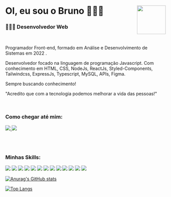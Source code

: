 # OI, eu sou o Bruno 🙇🏻‍♂️ <img align="right" width="90" src="https://media3.giphy.com/media/bGgsc5mWoryfgKBx1u/200w.webp?cid=ecf05e47bdhks6khthuzss4v251ln9dyijfkqgvqp6cp7q4y&rid=200w.webp&ct=g">

### 🧑🏻‍💻 Desenvolvedor Web

<br>

Programador Front-end, formado em Análise e Desenvolvimento de Sistemas em 2022 .

Desenvolvedor focado na linguagem de programação Javascript. Com conhecimento em HTML, CSS, NodeJs, ReactJs, Styled-Components, Tailwindcss, ExpressJs, Typescript, MySQL, APIs, Figma.

Sempre buscando conhecimento!
 
"Acredito que com a tecnologia podemos melhorar a vida das pessoas!"

</br>

### Como chegar até mim:

<a href="https://www.linkedin.com/in/bruno-goncalves-ferreira" target="_blank">
  <img src="https://img.shields.io/badge/-linkedin-0A66C2?style=for-the-badge&logo=linkedin" />
</a>
<a href="mailto:brunogoncalvesferreira@outlook.com" target="_blank">
  <img src="https://img.shields.io/badge/Microsoft_Outlook-0078D4?style=for-the-badge&logo=microsoft-outlook&logoColor=white" />
</a>

</br></br>

### Minhas Skills:

![](https://img.shields.io/badge/JavaScript-F7DF1E?style=for-the-badge&logo=javascript&logoColor=black)
![](https://img.shields.io/badge/Node.js-43853D?style=for-the-badge&logo=node.js&logoColor=white)
![](https://img.shields.io/badge/HTML5-E34F26?style=for-the-badge&logo=html5&logoColor=white)
![](https://img.shields.io/badge/CSS3-1572B6?style=for-the-badge&logo=css3&logoColor=white)
![](https://img.shields.io/badge/TypeScript-007ACC?style=for-the-badge&logo=typescript&logoColor=white)
![](https://img.shields.io/badge/Express.js-404D59?style=for-the-badge)
![](https://img.shields.io/badge/React-20232A?style=for-the-badge&logo=react&logoColor=61DAFB)
![](https://img.shields.io/badge/Tailwind_CSS-38B2AC?style=for-the-badge&logo=tailwind-css&logoColor=white)
![](https://img.shields.io/badge/SQLite-07405E?style=for-the-badge&logo=sqlite&logoColor=white)
![](https://img.shields.io/badge/MySQL-00000F?style=for-the-badge&logo=mysql&logoColor=white)
![](https://img.shields.io/badge/Linux-FCC624?style=for-the-badge&logo=linux&logoColor=black)
![](https://img.shields.io/badge/Windows-0078D6?style=for-the-badge&logo=windows&logoColor=white)
![](https://img.shields.io/badge/Visual_Studio_Code-0078D4?style=for-the-badge&logo=visual%20studio%20code&logoColor=white)

[![Anurag's GitHub stats](https://github-readme-stats.vercel.app/api?username=brunogoncalvesferreira&show_icons=true&theme=dracula)](https://github.com/brunogoncalvesferreira/github-readme-stats)

[![Top Langs](https://github-readme-stats.vercel.app/api/top-langs/?username=brunogoncalvesferreira&layout=compact&theme=dracula)](https://github.com/brunogoncalvesferreira/github-readme-stats)

